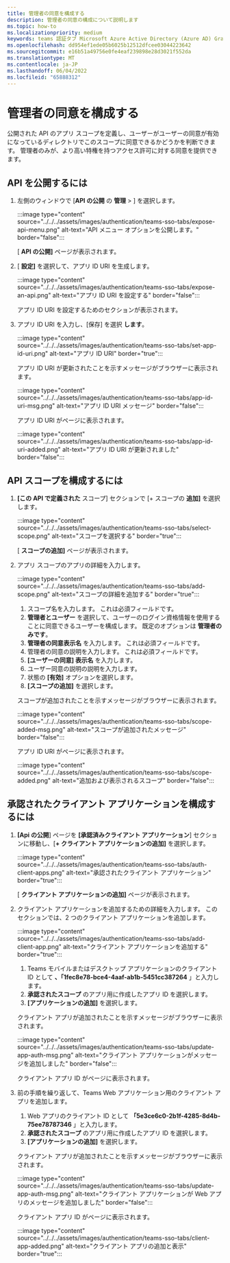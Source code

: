 ```yaml
---
title: 管理者の同意を構成する
description: 管理者の同意の構成について説明します
ms.topic: how-to
ms.localizationpriority: medium
keywords: teams 認証タブ Microsoft Azure Active Directory (Azure AD) Graph API
ms.openlocfilehash: dd954ef1ede05b6025b12512dfcee03044223642
ms.sourcegitcommit: e16b51a49756e0fe4eaf239898e28d3021f552da
ms.translationtype: MT
ms.contentlocale: ja-JP
ms.lasthandoff: 06/04/2022
ms.locfileid: "65888312"
---
```

# <a name="configure-admin-consent"></a>管理者の同意を構成する

公開された API のアプリ スコープを定義し、ユーザーがユーザーの同意が有効になっているディレクトリでこのスコープに同意できるかどうかを判断できます。 管理者のみが、より高い特権を持つアクセス許可に対する同意を提供できます。

## <a name="to-expose-an-api"></a>API を公開するには

1. 左側のウィンドウで [**API の公開** の **管理** > ] を選択します。

    :::image type="content" source="../../../assets/images/authentication/teams-sso-tabs/expose-api-menu.png" alt-text="API メニュー オプションを公開します。" border="false":::

    [ **API の公開]** ページが表示されます。

1. [ **設定]** を選択して、アプリ ID URI を生成します。

    :::image type="content" source="../../../assets/images/authentication/teams-sso-tabs/expose-an-api.png" alt-text="アプリ ID URI を設定する" border="false":::

    アプリ ID URI を設定するためのセクションが表示されます。

1. アプリ ID URI を入力し、[保存] を選択 **します**。

    :::image type="content" source="../../../assets/images/authentication/teams-sso-tabs/set-app-id-uri.png" alt-text="アプリ ID URI" border="true":::

    アプリ ID URI が更新されたことを示すメッセージがブラウザーに表示されます。

    :::image type="content" source="../../../assets/images/authentication/teams-sso-tabs/app-id-uri-msg.png" alt-text="アプリ ID URI メッセージ" border="false":::

    アプリ ID URI がページに表示されます。

    :::image type="content" source="../../../assets/images/authentication/teams-sso-tabs/app-id-uri-added.png" alt-text="アプリ ID URI が更新されました" border="false":::

## <a name="to-configure-api-scope"></a>API スコープを構成するには

1. **[この API で定義された** スコープ] セクションで [+ スコープの **追加]** を選択します。

    :::image type="content" source="../../../assets/images/authentication/teams-sso-tabs/select-scope.png" alt-text="スコープを選択する" border="true":::

    [ **スコープの追加]** ページが表示されます。

1. アプリ スコープのアプリの詳細を入力します。

    :::image type="content" source="../../../assets/images/authentication/teams-sso-tabs/add-scope.png" alt-text="スコープの詳細を追加する" border="true":::

    1. スコープ名を入力します。 これは必須フィールドです。
    1. **管理者とユーザー** を選択して、ユーザーのログイン資格情報を使用することに同意できるユーザーを構成します。 既定のオプションは **管理者のみです**。
    1. **管理者の同意表示名** を入力します。 これは必須フィールドです。
    1. 管理者の同意の説明を入力します。 これは必須フィールドです。
    1. **[ユーザーの同意] 表示名** を入力します。
    1. ユーザー同意の説明の説明を入力します。
    1. 状態の **[有効]** オプションを選択します。
    1. **[スコープの追加]** を選択します。

    スコープが追加されたことを示すメッセージがブラウザーに表示されます。

    :::image type="content" source="../../../assets/images/authentication/teams-sso-tabs/scope-added-msg.png" alt-text="スコープが追加されたメッセージ" border="false":::

    アプリ ID URI がページに表示されます。

    :::image type="content" source="../../../assets/images/authentication/teams-sso-tabs/scope-added.png" alt-text="追加および表示されるスコープ" border="false":::

## <a name="to-configure-authorized-client-application"></a>承認されたクライアント アプリケーションを構成するには

1. **[Api の公開**] ページを **[承認済みクライアント アプリケーション**] セクションに移動し、[**+ クライアント アプリケーションの追加]** を選択します。

    :::image type="content" source="../../../assets/images/authentication/teams-sso-tabs/auth-client-apps.png" alt-text="承認されたクライアント アプリケーション" border="true":::

    [ **クライアント アプリケーションの追加]** ページが表示されます。

1. クライアント アプリケーションを追加するための詳細を入力します。 このセクションでは、2 つのクライアント アプリケーションを追加します。

    :::image type="content" source="../../../assets/images/authentication/teams-sso-tabs/add-client-app.png" alt-text="クライアント アプリケーションを追加する" border="true":::

    1. Teams モバイルまたはデスクトップ アプリケーションのクライアント ID として **、「1fec8e78-bce4-4aaf-ab1b-5451cc387264** 」と入力します。
    1. **承認されたスコープ** のアプリ用に作成したアプリ ID を選択します。
    1. **[アプリケーションの追加]** を選択します。

    クライアント アプリが追加されたことを示すメッセージがブラウザーに表示されます。

    :::image type="content" source="../../../assets/images/authentication/teams-sso-tabs/update-app-auth-msg.png" alt-text="クライアント アプリケーションがメッセージを追加しました" border="false":::

    クライアント アプリ ID がページに表示されます。

1. 前の手順を繰り返して、Teams Web アプリケーション用のクライアント アプリを追加します。

    1. Web アプリのクライアント ID として **「5e3ce6c0-2b1f-4285-8d4b-75ee78787346** 」と入力します。
    1. **承認されたスコープ** のアプリ用に作成したアプリ ID を選択します。
    1. **[アプリケーションの追加]** を選択します。

    クライアント アプリが追加されたことを示すメッセージがブラウザーに表示されます。

    :::image type="content" source="../../../assets/images/authentication/teams-sso-tabs/update-app-auth-msg.png" alt-text="クライアント アプリケーションが Web アプリのメッセージを追加しました" border="false":::

    クライアント アプリ ID がページに表示されます。

    :::image type="content" source="../../../assets/images/authentication/teams-sso-tabs/client-app-added.png" alt-text="クライアント アプリの追加と表示" border="true":::
